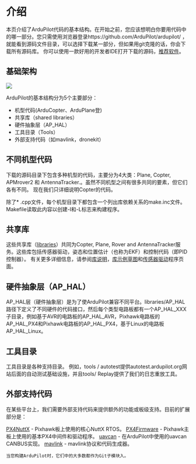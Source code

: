 # 介绍

本页介绍了ArduPilot代码的基本结构。在开始之前，您应该想明白你要用代码中的哪一部分。您只需使用浏览器登录https://github.com/ArduPilot/ardupilot/ ，就能看到源码文件目录，可以选择下载某一部分，但如果用git克隆的话，你会下载所有源码库。
你可以使用一款好用的开发者IDE打开下载的源码，[推荐软件](Dev/code-editing-tools-and-ides.md)。

## 基础架构

![](http://ardupilot.org/dev/_images/ArduPilot_HighLevelArchecture.png)

ArduPilot的基本结构分为5个主要部分：

* 机型代码(ArduCopter、ArduPlane登)
* 共享库（shared libraries）
* 硬件抽象层（AP_HAL）
* 工具目录（Tools）
* 外部支持代码（如mavlink，dronekit）

## 不同机型代码

下载的源码目录下包含多种机型的代码，主要分为4大类：Plane, Copter, APMrover2 和 AntennaTracker.。虽然不同机型之间有很多共同的要素，但它们各有不同。 现在我们只详细说明Copter的代码。

除了* .cpp文件，每个机型目录下都包含一个列出库依赖关系的make.inc文件。 Makefile读取此内容以创建-I和-L标志来构建程序。

## 共享库

这些共享库（[libraries](https://github.com/ArduPilot/ardupilot/tree/master/libraries)）共同为Copter, Plane, Rover and AntennaTracker服务。这些库包括传感器驱动，姿态和位置估计（也称为EKF）和控制代码（即PID控制器）。
有关更多详细信息，请参阅[库说明](Dev/apmcopter-programming-libraries.md)，[库示例草图](Dev/learning-ardupilot-the-example-sketches.md)和[传感器驱动](Dev/code-overview-sensor-drivers.md)程序页面。

## 硬件抽象层（AP_HAL） 

AP_HAL层（硬件抽象层）是为了使ArduPilot兼容不同平台。libraries/AP_HAL路径下定义了不同硬件的代码接口，然后每个类型电路板都有一个AP_HAL_XXX子目录，例如基于AVR的电路板的AP_HAL_AVR，Pixhawk电路板的AP_HAL_PX4和Pixhawk电路板的AP_HAL_PX4，基于Linux的电路板AP_HAL_Linux。

## 工具目录

工具目录是各种支持目录。 例如，tools / autotest提供autotest.ardupilot.org网站后面的自动测试基础设施，并且tools/ Replay提供了我们的日志重放工具。

## 外部支持代码

在某些平台上，我们需要外部支持代码来提供额外的功能或板级支持。目前的扩展部分是：

[PX4NuttX](https://github.com/ArduPilot/PX4NuttX) - Pixhawk板上使用的核心NuttX RTOS。
[PX4Firmware](https://github.com/ArduPilot/PX4Firmware) - Pixhawk主板上使用的基本PX4中间件和驱动程序。
[uavcan](https://github.com/ArduPilot/uavcan) - 在ArduPilot中使用的uavcan CANBUS实现。
[mavlink](https://github.com/mavlink/mavlink) - mavlink协议和代码生成器。

```
当您构建ArduPilot时，它们中的大多数都作为Git子模块入。
```
